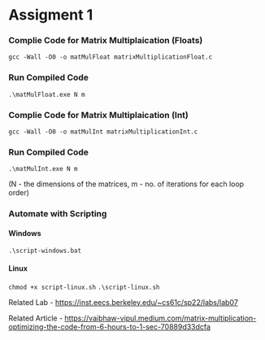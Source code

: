 # Assigment 1

### Complie Code for Matrix Multiplaication (Floats)
```gcc -Wall -O0 -o matMulFloat matrixMultiplicationFloat.c```

### Run Compiled Code
```.\matMulFloat.exe N m``` 

### Complie Code for Matrix Multiplaication (Int)
```gcc -Wall -O0 -o matMulInt matrixMultiplicationInt.c```

### Run Compiled Code
```.\matMulInt.exe N m```

(N - the dimensions of the matrices, m - no. of iterations for each loop order)

### Automate with Scripting
#### Windows
```.\script-windows.bat```

#### Linux
```chmod +x script-linux.sh```
```.\script-linux.sh```


Related Lab - https://inst.eecs.berkeley.edu/~cs61c/sp22/labs/lab07

Related Article - https://vaibhaw-vipul.medium.com/matrix-multiplication-optimizing-the-code-from-6-hours-to-1-sec-70889d33dcfa
